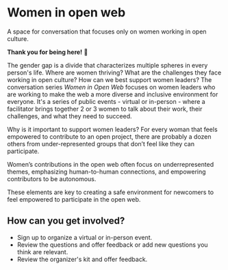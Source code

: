 # Women in open web
A space for conversation that focuses only on women working in open culture. 

**Thank you for being here!** :tada:

The gender gap is a divide that characterizes multiple spheres in every person's life. Where are women thriving? What are the challenges they face working in open culture? How can we best support women leaders? The conversation series *Women in Open Web* focuses on women leaders who are working to make the web a more diverse and inclusive environment for everyone. It's a series of public events - virtual or in-person - where a facilitator brings together 2 or 3 women to talk about their work, their challenges, and what they need to succeed. 

Why is it important to support women leaders?
For every woman that feels empowered to contribute to an open project, there are probably a dozen others from under-represented groups that don’t feel like they can participate. 

Women’s contributions in the open web often focus on underrepresented themes, emphasizing human-to-human connections, and empowering contributors to be autonomous.  


These elements are key to creating a safe environment for newcomers to feel empowered to participate in the open web.

## How can you get involved?

- Sign up to organize a virtual or in-person event. 
- Review the questions and offer feedback or add new questions you think are relevant. 
- Review the organizer's kit and offer feedback. 

